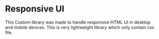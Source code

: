 Responsive UI
===============

This Custom library was made to handle responsive HTML UI in desktop and mobile devices. This is very lightweight library which only contain css file.